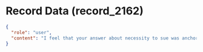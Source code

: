 # Record Data (record_2162)

```json
{
  "role": "user",
  "content": "I feel that your answer about necessity to sue was anchored by my wording. Are you sure? Can i have trusted them and reintegrated?"
}
```
